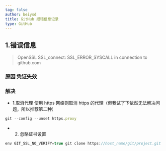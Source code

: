 ```yaml
---
tag: false
author: beiysd
title: GitHub 报错信息记录
type: GitHub
---
```


## 1.错误信息

> OpenSSL SSL_connect: SSL_ERROR_SYSCALL in connection to github.com

### 原因 凭证失效

### 解决

- 1.取消代理
  使用 https 网络则取消 https 的代理（但我试了下依然无法解决问题，所以推荐第二种）

```js
git --config --unset https.proxy
```

- 2. 忽略证书设置

```js
env GIT_SSL_NO_VERIFY=true git clone https://host_name/git/project.git
```
